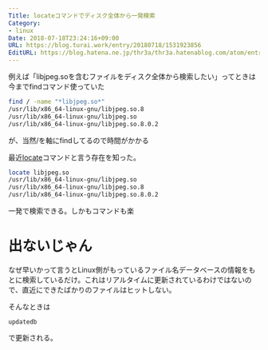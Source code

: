 ```yaml
---
Title: locateコマンドでディスク全体から一発検索
Category:
- linux
Date: 2018-07-18T23:24:16+09:00
URL: https://blog.turai.work/entry/20180718/1531923856
EditURL: https://blog.hatena.ne.jp/thr3a/thr3a.hatenablog.com/atom/entry/10257846132602436135
---
```


例えば「libjpeg.soを含むファイルをディスク全体から検索したい」ってときは今までfindコマンド使っていた

```sh
find / -name "*libjpeg.so*"
/usr/lib/x86_64-linux-gnu/libjpeg.so.8
/usr/lib/x86_64-linux-gnu/libjpeg.so
/usr/lib/x86_64-linux-gnu/libjpeg.so.8.0.2
```

が、当然/を軸にfindしてるので時間がかかる

最近[locate](https://linuxjm.osdn.jp/html/GNU_findutils/man1/locate.1.html)コマンドと言う存在を知った。

```sh
locate libjpeg.so
/usr/lib/x86_64-linux-gnu/libjpeg.so
/usr/lib/x86_64-linux-gnu/libjpeg.so.8
/usr/lib/x86_64-linux-gnu/libjpeg.so.8.0.2
```

一発で検索できる。しかもコマンドも楽

# 出ないじゃん

なぜ早いかって言うとLinux側がもっているファイル名データベースの情報をもとに検索しているだけ。これはリアルタイムに更新されているわけではないので、直近にできたばかりのファイルはヒットしない。

そんなときは

```
updatedb
```

で更新される。
